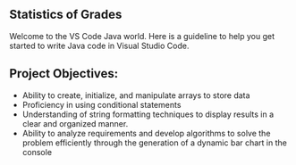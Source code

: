 ## Statistics of Grades

Welcome to the VS Code Java world. Here is a guideline to help you get started to write Java code in Visual Studio Code.

## **Project Objectives:**

- Ability to create, initialize, and manipulate arrays to store data
- Proficiency in using conditional statements
- Understanding of string formatting techniques to display results in a clear and organized manner.
- Ability to analyze requirements and develop algorithms to solve the problem efficiently through the generation of a dynamic bar chart in the console
